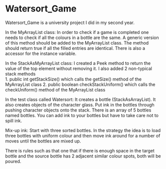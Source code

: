 # Watersort_Game
Watersort_Game is a university project I did in my second year.

In the MyArrayList class:
In order to check if a game is completed one needs to check if all the colours in a bottle are the same. 
A generic version of this method should be added to the MyArrayList class. The method should return true if all the filled entries are identical. There is also a accessor for the instance variable.

In the StackAsMyArrayList class:
I created a Peek method to return the value of the top element without removing it.
I also added 2 non-typical stack methods  
			1.	public int getStackSize()  which calls the getSize() method of the MyArrayList class
			2.	public boolean checkStackUniform() which calls the checkUniform() method of the MyArrayList class
			
In the test class called Watersort:
It creates a bottle (StackAsArrayList). It also creates objects of the character glass.
Put ink in the bottles through pushing character objects onto the stack. There is an array of 5 bottles named bottles.
You can add ink to your bottles but have to take care not to spill ink.

Mix-up ink:
Start with three sorted bottles. In the strategy the idea is to load three bottles with uniform colour and then move ink around for a number of moves until the bottles are mixed up.

There is rules such as that one that if there is enough space  in the target bottle and the source bottle has 2 adjacent similar colour spots, both will be poured.
